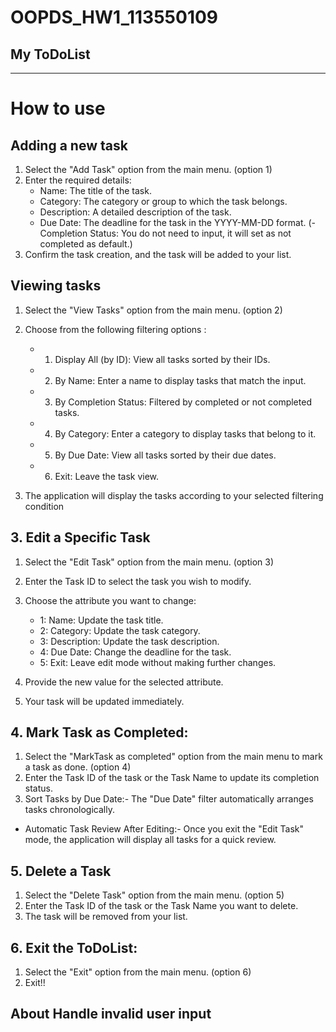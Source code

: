 # OOPDS_HW1_113550109
## My ToDoList
----------------------
# How to use
## Adding a new task
1. Select the "Add Task" option from the main menu. (option 1)
2. Enter the required details:
   - Name: The title of the task.
   - Category: The category or group to which the task belongs.
   - Description: A detailed description of the task.
   - Due Date: The deadline for the task in the YYYY-MM-DD format.
  (- Completion Status: You do not need to input, it will set as not completed as default.)
3. Confirm the task creation, and the task will be added to your list.

## Viewing tasks
1. Select the "View Tasks" option from the main menu. (option 2)
2. Choose from the following filtering options :
   - 1. Display All (by ID): View all tasks sorted by their IDs.
   - 2. By Name: Enter a name to display tasks that match the input.
   - 3. By Completion Status: Filtered by completed or not completed tasks.
   - 4. By Category: Enter a category to display tasks that belong to it.
   - 5. By Due Date: View all tasks sorted by their due dates.
   - 6. Exit: Leave the task view.

3. The application will display the tasks according to your selected filtering condition

## 3. Edit a Specific Task
1. Select the "Edit Task" option from the main menu. (option 3)
2. Enter the Task ID to select the task you wish to modify.
3. Choose the attribute you want to change:
   - 1: Name: Update the task title.
   - 2: Category: Update the task category.
   - 3: Description: Update the task description.
   - 4: Due Date: Change the deadline for the task.
   - 5: Exit: Leave edit mode without making further changes.

4. Provide the new value for the selected attribute.
5. Your task will be updated immediately.

## 4. Mark Task as Completed:
1. Select the "MarkTask as completed" option from the main menu to mark a task as done. (option 4)
2. Enter the Task ID of the task or the Task Name to update its completion status.
3. Sort Tasks by Due Date:- The "Due Date" filter automatically arranges tasks chronologically.

- Automatic Task Review After Editing:- Once you exit the "Edit Task" mode, the application will display all tasks for a quick review.

## 5. Delete a Task
1. Select the "Delete Task" option from the main menu. (option 5)
2. Enter the Task ID of the task or the Task Name you want to delete.
3. The task will be removed from your list.

## 6. Exit the ToDoList:
1. Select the "Exit" option from the main menu. (option 6)
2. Exit!!

## About Handle invalid user input




















